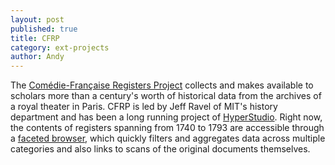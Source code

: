 ```yaml
---
layout: post
published: true
title: CFRP
category: ext-projects
author: Andy
---
```


The [Comédie-Française Registers Project](http://hyperstudio.mit.edu/projects/comedie-francaise-registers-project/) collects and makes available to scholars more than a century's worth of historical data from the archives of a royal theater in Paris. CFRP is led by Jeff Ravel of MIT's history department and has been a long running project of [HyperStudio](http://hyperstudio.mit.edu). Right now, the contents of registers spanning from 1740 to 1793 are accessible through a [faceted browser](http://app.cfregisters.org/registers), which quickly filters and aggregates data across multiple categories and also links to scans of the original documents themselves.